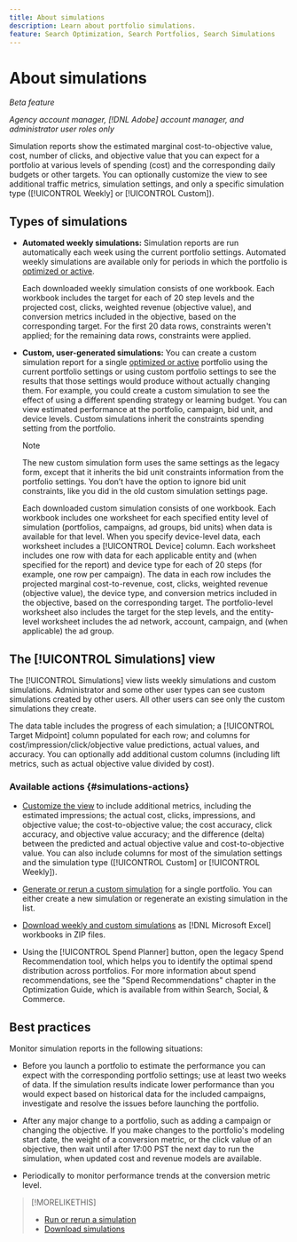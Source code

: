 ```yaml
---
title: About simulations
description: Learn about portfolio simulations.
feature: Search Optimization, Search Portfolios, Search Simulations
---
```

# About simulations

*Beta feature*

*Agency account manager, [!DNL Adobe] account manager, and administrator user roles only*

Simulation reports show the estimated marginal cost-to-objective value, cost, number of clicks, and objective value that you can expect for a portfolio at various levels of spending (cost) and the corresponding daily budgets or other targets. You can optionally customize the view<!-- add link --> to see additional traffic metrics, simulation settings, and only a specific simulation type ([!UICONTROL Weekly] or [!UICONTROL Custom]).

<!-- Not available as of 6/21/25:
When the portfolio has a daily budget, you can optionally change the portfolio's spend target to any of the spend targets listed in the simulation.
-->

## Types of simulations

* **Automated weekly simulations:** Simulation reports are run automatically each week using the current portfolio settings. Automated weekly simulations are available only for periods in which the portfolio is [optimized or active](/help/search-social-commerce/optimization/manage/portfolios/portfolio-about.md).

  Each downloaded weekly simulation consists of one workbook. Each workbook includes the target for each of 20 step levels and the projected cost, clicks, weighted revenue (objective value), and conversion metrics included in the objective, based on the corresponding target. For the first 20 data rows, constraints weren't applied; for the remaining data rows, constraints were applied.

* **Custom, user-generated simulations:** You can create a custom simulation report for a single [optimized or active](/help/search-social-commerce/optimization/manage/portfolios/portfolio-about.md) portfolio using the current portfolio settings or using custom portfolio settings to see the results that those settings would produce without actually changing them. For example, you could create a custom simulation to see the effect of using a different spending strategy or learning budget<!-- Not available yet:  , or without considering active constraints on bid units in the portfolio-->. You can view estimated performance at the portfolio, campaign, bid unit, and device levels. Custom simulations inherit the constraints spending setting from the portfolio.

  >[!NOTE]
  >
  > The new custom simulation form uses the same settings as the legacy form, except that it inherits the bid unit constraints information from the portfolio settings. You don’t have the option to ignore bid unit constraints, like you did in the old custom simulation settings page.

  Each downloaded custom simulation consists of one workbook. Each workbook includes one worksheet for each specified entity level of simulation (portfolios, campaigns, ad groups, bid units) when data is available for that level. When you specify device-level data, each worksheet includes a [!UICONTROL Device] column. Each worksheet includes one row with data for each applicable entity and (when specified for the report) and device type for each of 20 steps (for example, one row per campaign). The data in each row includes the projected marginal cost-to-revenue, cost, clicks, weighted revenue (objective value), the device type, and conversion metrics included in the objective, based on the corresponding target. The portfolio-level worksheet also includes the target for the step levels, and the entity-level worksheet includes the ad network, account, campaign, and (when applicable) the ad group.   <!-- I don't see a Bid Units tab when specified; clarify when it is and isn't included -->

## The [!UICONTROL Simulations] view

The [!UICONTROL Simulations] view lists weekly simulations and custom simulations. Administrator and some other user types<!-- Verify which --> can see custom simulations created by other users. All other users can see only the custom simulations they create.

The data table includes the progress of each simulation; a [!UICONTROL Target Midpoint] column populated for each row; and columns for cost/impression/click/objective value predictions, actual values, and accuracy. You can optionally add additional custom columns (including lift metrics, such as actual objective value divided by cost).

### Available actions {#simulations-actions}

* [Customize the view](/help/search-social-commerce/common-tasks/data-views/custom-default-views-manage.md) to include additional metrics, including the estimated impressions; the actual cost, clicks, impressions, and objective value; the cost-to-objective value; the cost accuracy, click accuracy, and objective value accuracy; and the difference (delta) between the predicted and actual objective value and cost-to-objective value. You can also include columns for most of the simulation settings and the simulation type ([!UICONTROL Custom] or [!UICONTROL Weekly]).

* [Generate or rerun a custom simulation](simulation-create.md) for a single portfolio. You can either create a new simulation or regenerate an existing simulation in the list.

* [Download weekly and custom simulations](simulation-download.md) as [!DNL Microsoft Excel] workbooks in ZIP files.

* Using the [!UICONTROL Spend Planner] button, open the legacy Spend Recommendation tool, which helps you to identify the optimal spend distribution across portfolios. For more information about spend recommendations, see the "Spend Recommendations" chapter in the Optimization Guide, which is available from within Search, Social, & Commerce.<!-- verify convention for referencing Optimization Guide here -->

## Best practices

Monitor simulation reports in the following situations:

* Before you launch a portfolio to estimate the performance you can expect with the corresponding portfolio settings; use at least two weeks of data. If the simulation results indicate lower performance than you would expect based on historical data for the included campaigns, investigate and resolve the issues before launching the portfolio.

* After any major change to a portfolio, such as adding a campaign or changing the objective. If you make changes to the portfolio's modeling start date, the weight of a conversion metric, or the click value of an objective, then wait until after 17:00 PST the next day to run the simulation, when updated cost and revenue models are available.

* Periodically to monitor performance trends at the conversion metric level.

>[!MORELIKETHIS]
>
>* [Run or rerun a simulation](simulation-create.md)
>* [Download simulations](simulation-download.md)
